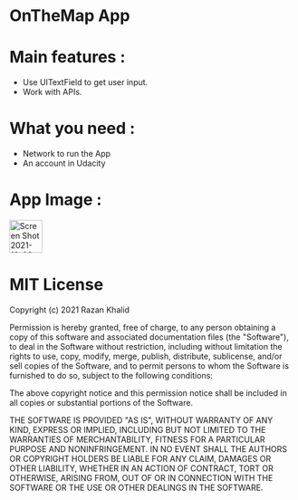 # OnTheMap App

# Main features :
- Use UITextField to get user input.
- Work with APIs.

# What you need :
- Network to run the App
- An account in Udacity

# App Image :
<img width="58" alt="Screen Shot 2021-10-09 at 3 50 01 PM" src="https://user-images.githubusercontent.com/82308605/136658560-41b901ba-6148-4905-93c8-29a91a28da38.png">

# MIT License

Copyright (c) 2021 Razan Khalid

Permission is hereby granted, free of charge, to any person obtaining a copy
of this software and associated documentation files (the "Software"), to deal
in the Software without restriction, including without limitation the rights
to use, copy, modify, merge, publish, distribute, sublicense, and/or sell
copies of the Software, and to permit persons to whom the Software is
furnished to do so, subject to the following conditions:

The above copyright notice and this permission notice shall be included in all
copies or substantial portions of the Software.

THE SOFTWARE IS PROVIDED "AS IS", WITHOUT WARRANTY OF ANY KIND, EXPRESS OR
IMPLIED, INCLUDING BUT NOT LIMITED TO THE WARRANTIES OF MERCHANTABILITY,
FITNESS FOR A PARTICULAR PURPOSE AND NONINFRINGEMENT. IN NO EVENT SHALL THE
AUTHORS OR COPYRIGHT HOLDERS BE LIABLE FOR ANY CLAIM, DAMAGES OR OTHER
LIABILITY, WHETHER IN AN ACTION OF CONTRACT, TORT OR OTHERWISE, ARISING FROM,
OUT OF OR IN CONNECTION WITH THE SOFTWARE OR THE USE OR OTHER DEALINGS IN THE
SOFTWARE.


